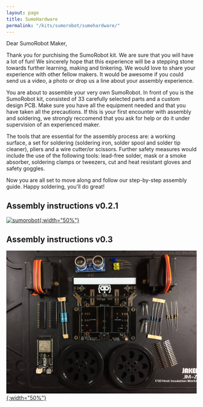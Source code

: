 ```yaml
---
layout: page
title: SumoHardware
permalink: "/kits/sumorobot/sumohardware/"
---
```


Dear SumoRobot Maker,

Thank you for purchising the SumoRobot kit. We are sure that you will have a lot of fun! We sincerely hope that this experience will be a stepping stone towards further learning, making and tinkering. We would love to share your experience with other fellow makers. It would be awesome if you could send us a video, a photo or drop us a line about your assembly experience.

You are about to assemble your very own SumoRobot. In front of you is the SumoRobot kit, consisted of 33 carefully selected parts and a custom design PCB. Make sure you have all the equipment needed and that you have taken all the precautions. If this is your first encounter with assembly and soldering, we strongly reccomend that you ask for help or do it under supervision of an experienced maker. 

The tools that are essential for the assembly process are: a working surface, a set for soldering (soldering iron, solder spool and solder tip cleaner), pliers and a wire cutter/or scissors. Further safety measures would include the use of the following tools: lead-free solder, mask or a smoke absorber, soldering clamps or tweezers, cut and heat resistant gloves and safety goggles.

Now you are all set to move along and follow our step-by-step assembly guide. Happy soldering, you'll do great!

## Assembly instructions v0.2.1

[![sumorobot](https://cdn.hackaday.io/images/79381522087248734.jpg){:width="50%"}](/kits/sumorobot/sumohardware/v021)

## Assembly instructions v0.3

[![parts](/assets/img/v031/parts.jpg){:width="50%"}](/kits/sumorobot/sumohardware/v031)
